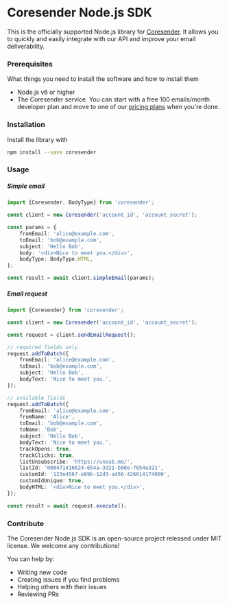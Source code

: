 # Coresender Node.js SDK

This is the officially supported Node.js library for [Coresender](https://coresender.com). It allows you to quickly and easily integrate with our API and improve your email deliverability.

### Prerequisites

What things you need to install the software and how to install them

* Node.js v6 or higher
* The Coresender service. You can start with a free 100 emails/month developer plan and move to one of our [pricing plans](https://coresender.com/pricing) when you're done.

### Installation

Install the library with
```bash
npm install --save coresender
```

### Usage

##### Simple email
```typescript
import {Coresender, BodyType} from 'coresender';

const client = new Coresender('account_id', 'account_secret');

const params = {
    fromEmail: 'alice@example.com',
    toEmail: 'bob@example.com',
    subject: 'Hello Bob',
    body: '<div>Nice to meet you.</div>',
    bodyType: BodyType.HTML,
};

const result = await client.simpleEmail(params);
```

##### Email request
```typescript
import {Coresender} from 'coresender';

const client = new Coresender('account_id', 'account_secret');

const request = client.sendEmailRequest();

// required fields only
request.addToBatch({
    fromEmail: 'alice@example.com',
    toEmail: 'bob@example.com',
    subject: 'Hello Bob',
    bodyText: 'Nice to meet you.',
});

// available fields
request.addToBatch({
    fromEmail: 'alice@example.com',
    fromName: 'Alice',
    toEmail: 'bob@example.com',
    toName: 'Bob',
    subject: 'Hello Bob',
    bodyText: 'Nice to meet you.',
    trackOpens: true,
    trackClicks: true,
    listUnsubscribe: 'https://unsub.me/',
    listId: '000471416624-654a-3d21-b98e-7654e321',
    customId: '123e4567-e89b-12d3-a456-426614174000',
    customIdUnique: true,
    bodyHTML: '<div>Nice to meet you.</div>',
});

const result = await request.execute();
```

### Contribute

The Coresender Node.js SDK is an open-source project released under MIT license. We welcome any contributions!

You can help by:
* Writing new code
* Creating issues if you find problems
* Helping others with their issues
* Reviewing PRs
